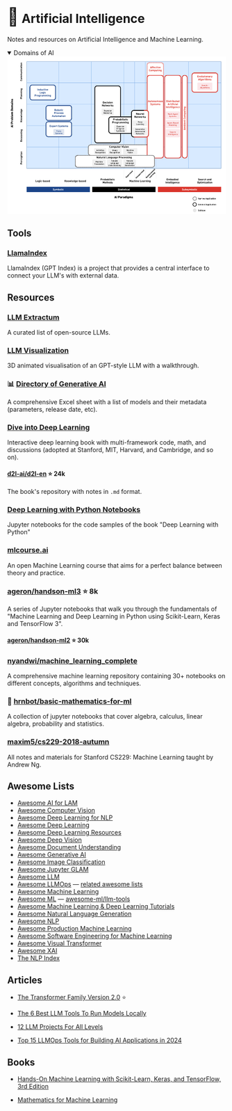 # <span style="font-size: 2.5rem;">🔮</span> Artificial Intelligence

Notes and resources on Artificial Intelligence and Machine Learning.

<details open>
    <summary>Domains of AI</summary>
    <img src="./images/ai-domains.png" width="700" />
</details>

## Tools

### [LlamaIndex](https://github.com/run-llama/llama_index)

LlamaIndex (GPT Index) is a project that provides a central interface to connect your LLM's with external data.

## Resources

### [LLM Extractum](https://llm.extractum.io/)

A curated list of open-source LLMs.

### [LLM Visualization](https://bbycroft.net/llm)

3D animated visualisation of an GPT-style LLM with a walkthrough.

### 📊 [Directory of Generative AI](https://docs.google.com/spreadsheets/d/1gc6yse74XCwBx028HV_cvdxwXkmXejVjkO-Mz2uwE0k/)

A comprehensive Excel sheet with a list of models and their metadata (parameters, release date, etc).

### [Dive into Deep Learning](https://d2l.ai/)

Interactive deep learning book with multi-framework code, math, and discussions (adopted at Stanford, MIT, Harvard, and Cambridge, and so on).

#### [d2l-ai/d2l-en](https://github.com/d2l-ai/d2l-en) ⭐ 24k

The book's repository with notes in `.md` format.

### [Deep Learning with Python Notebooks](https://github.com/fchollet/deep-learning-with-python-notebooks)

Jupyter notebooks for the code samples of the book "Deep Learning with Python"

### [mlcourse.ai](https://mlcourse.ai/book/index.html)

An open Machine Learning course that aims for a perfect balance between theory and practice.

### [ageron/handson-ml3](https://github.com/ageron/handson-ml3) ⭐ 8k

A series of Jupyter notebooks that walk you through the fundamentals of "Machine Learning and Deep Learning in Python using Scikit-Learn, Keras and TensorFlow 3".

#### [ageron/handson-ml2](https://github.com/ageron/handson-ml2) ⭐ 30k

### [nyandwi/machine_learning_complete](https://github.com/Nyandwi/machine_learning_complete)

A comprehensive machine learning repository containing 30+ notebooks on different concepts, algorithms and techniques.

### 📏 [hrnbot/basic-mathematics-for-ml](https://github.com/hrnbot/Basic-Mathematics-for-Machine-Learning)

A collection of jupyter notebooks that cover algebra, calculus, linear algebra, probability and statistics.

### [maxim5/cs229-2018-autumn](https://github.com/maxim5/cs229-2018-autumn)

All notes and materials for Stanford CS229: Machine Learning taught by Andrew Ng.

## Awesome Lists

- [Awesome AI for LAM](https://ai4lam.github.io/awesome-ai4lam)
- [Awesome Computer Vision](https://github.com/jbhuang0604/awesome-computer-vision#readme)
- [Awesome Deep Learning for NLP](https://github.com/brianspiering/awesome-dl4nlp#readme)
- [Awesome Deep Learning](https://github.com/ChristosChristofidis/awesome-deep-learning#readme)
- [Awesome Deep Learning Resources](https://github.com/guillaume-chevalier/awesome-deep-learning-resources#readme)
- [Awesome Deep Vision](https://github.com/kjw0612/awesome-deep-vision#readme)
- [Awesome Document Understanding](https://github.com/tstanislawek/awesome-document-understanding#readme)
- [Awesome Generative AI](https://github.com/steven2358/awesome-generative-ai#readme)
- [Awesome Image Classification](https://github.com/weiaicunzai/awesome-image-classification#readme)
- [Awesome Jupyter GLAM](https://github.com/LibraryCarpentry/awesome-jupyter-glam#readme)
- [Awesome LLM](https://github.com/Hannibal046/Awesome-LLM#readme)
- [Awesome LLMOps](https://github.com/tensorchord/Awesome-LLMOps) — [related awesome lists](https://github.com/tensorchord/Awesome-LLMOps?tab=readme-ov-file#awesome-lists)
- [Awesome Machine Learning](https://github.com/josephmisiti/awesome-machine-learning#readme)
- [Awesome ML](https://github.com/underlines/awesome-ml) — [awesome-ml/llm-tools](https://github.com/underlines/awesome-ml/blob/master/llm-tools.md)
- [Awesome Machine Learning & Deep Learning Tutorials](https://github.com/ujjwalkarn/Machine-Learning-Tutorials#readme)
- [Awesome Natural Language Generation](https://github.com/accelerated-text/awesome-nlg#readme)
- [Awesome NLP](https://github.com/keon/awesome-nlp#readme)
- [Awesome Production Machine Learning](https://github.com/EthicalML/awesome-production-machine-learning#readme)
- [Awesome Software Engineering for Machine Learning](https://github.com/SE-ML/awesome-seml#readme)
- [Awesome Visual Transformer](https://github.com/dk-liang/Awesome-Visual-Transformer#readme)
- [Awesome XAI](https://github.com/altamiracorp/awesome-xai#readme)
- [The NLP Index](https://index.quantumstat.com)

## Articles

- [The Transformer Family Version 2.0](https://lilianweng.github.io/posts/2023-01-27-the-transformer-family-v2/) ⭐

- [The 6 Best LLM Tools To Run Models Locally](https://getstream.io/blog/best-local-llm-tools/)

- [12 LLM Projects For All Levels](https://www.datacamp.com/blog/llm-projects)

- [Top 15 LLMOps Tools for Building AI Applications in 2024](https://www.datacamp.com/blog/llmops-tools)

## Books

- [Hands-On Machine Learning with Scikit-Learn, Keras, and TensorFlow, 3rd Edition](https://www.oreilly.com/library/view/hands-on-machine-learning/9781098125967/)

- [Mathematics for Machine Learning](https://mml-book.github.io/)
